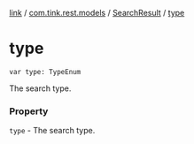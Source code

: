 [link](../../index.md) / [com.tink.rest.models](../index.md) / [SearchResult](index.md) / [type](./type.md)

# type

`var type: TypeEnum`

The search type.

### Property

`type` - The search type.
